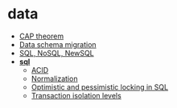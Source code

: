<!-- this entire file is auto-generated -->

# data

<!-- optional markdown-notes-tree directory description starts here -->

<!-- optional markdown-notes-tree directory description ends here -->

-   [CAP theorem](CAP-theorem.md)
-   [Data schema migration](Data-schema-migration.md)
-   [SQL, NoSQL, NewSQL](SQL-NoSQL-NewSQL.md)
-   [**sql**](sql/README.md)
    -   [ACID](sql/ACID.md)
    -   [Normalization](sql/Normalization.md)
    -   [Optimistic and pessimistic locking in SQL](sql/Optimistic-pessimistic-locking-SQL.md)
    -   [Transaction isolation levels](sql/Transaction-isolation-levels.md)
